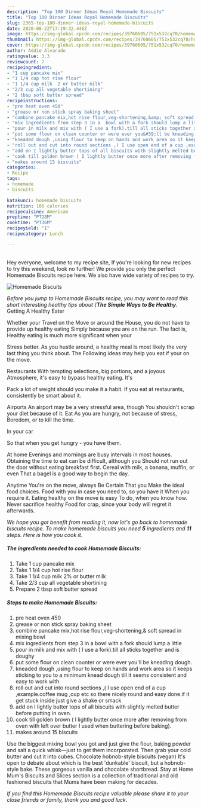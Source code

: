 ```yaml
---
description: "Top 100 Dinner Ideas Royal Homemade Biscuits"
title: "Top 100 Dinner Ideas Royal Homemade Biscuits"
slug: 2365-top-100-dinner-ideas-royal-homemade-biscuits
date: 2020-08-22T17:19:32.446Z
image: https://img-global.cpcdn.com/recipes/39760605/751x532cq70/homemade-biscuits-recipe-main-photo.jpg
thumbnail: https://img-global.cpcdn.com/recipes/39760605/751x532cq70/homemade-biscuits-recipe-main-photo.jpg
cover: https://img-global.cpcdn.com/recipes/39760605/751x532cq70/homemade-biscuits-recipe-main-photo.jpg
author: Addie Alvarado
ratingvalue: 3.3
reviewcount: 7
recipeingredient:
- "1 cup pancake mix"
- "1 1/4 cup hot rise flour"
- "1 1/4 cup milk  2 or butter milk"
- "2/3 cup all vegetable shortining"
- "2 tbsp soft butter spread"
recipeinstructions:
- "pre heat oven 450"
- "grease or non stick spray baking sheet"
- "combine pancake mix,hot rise flour,veg-shortening,&amp; soft spread in mixing bowl"
- "mix ingredients from step 3 in a  bowl with a fork should lump a little"
- "pour in milk and mix with ( I use a fork).till all sticks together and is doughy"
- "put some flour on clean counter or were ever you&#39;ll be kneading  dough."
- "kneaded dough ,using flour to keep on hands and work area so it keeps sticking to you to a minimum knead dough till it seems consistent and easy to work with"
- "roll out and cut into round sections ,( I use open end of a cup ,example.coffee mug ,cup etc so there nicely round and easy done.if it get stuck inside just give a shake or smack"
- "add on I lightly butter tops of all biscuits with slightly melted butter before putting in oven."
- "cook till golden brown ( I lightly butter once more after removing from oven with left over butter I used when buttering before baking)."
- "makes around 15 biscuits"
categories:
- Recipe
tags:
- homemade
- biscuits

katakunci: homemade biscuits 
nutrition: 106 calories
recipecuisine: American
preptime: "PT28M"
cooktime: "PT36M"
recipeyield: "1"
recipecategory: Lunch

---
```

<br>
Hey everyone, welcome to my recipe site, If you're looking for new recipes to try this weekend, look no further! We provide you only the perfect Homemade Biscuits recipe here. We also have wide variety of recipes to try.
<br>


![Homemade Biscuits](https://img-global.cpcdn.com/recipes/39760605/751x532cq70/homemade-biscuits-recipe-main-photo.jpg)

<i>Before you jump to Homemade Biscuits recipe, you may want to read this short interesting healthy tips about {<strong>The Simple Ways to Be Healthy</strong>.</i>
Getting A Healthy Eater

Whether your Travel on the Move or around the
House, you do not have to provide up healthy eating
Simply because you are on the run. The fact is,
Healthy eating is much more significant when your



Stress better. As you hustle around, a healthy meal
Is most likely the very last thing you think about. The
Following ideas may help you eat if your on the move.

Restaurants
With tempting selections, big portions, and a joyous 
Atmosphere, it's easy to bypass healthy eating. It's

Pack a lot of weight should you make it a habit.
If you eat at restaurants, consistently be smart
about it.

Airports
An airport may be a very stressful area, though 
You shouldn't scrap your diet because of it. Eat
As you are hungry, not because of stress,
Boredom, or to kill the time.

In your car

So that when you get hungry - you have them.

At home
Evenings and mornings are busy intervals in most houses.
Obtaining the time to eat can be difficult, although you
Should not run out the door without eating breakfast
first. Cereal with milk, a banana, muffin, or even
That a bagel is a good way to begin the day.

Anytime You're on the move, always Be Certain That you
Make the ideal food choices. 
Food with you in case you need to, so you have it
When you require it. Eating healthy on the move is easy
To do, when you know how. Never sacrifice healthy
Food for crap, since your body will regret it afterwards.


<i>We hope you got benefit from reading it, now let's go back to homemade biscuits recipe. To make homemade biscuits you need <strong>5</strong> ingredients and <strong>11</strong> steps. Here is how you cook it.
</i>

##### The ingredients needed to cook Homemade Biscuits:

1. Take 1 cup pancake mix
1. Take 1 1/4 cup hot rise flour
1. Take 1 1/4 cup milk  2% or butter milk
1. Take 2/3 cup all vegetable shortining
1. Prepare 2 tbsp soft butter spread


##### Steps to make Homemade Biscuits:

1. pre heat oven 450
1. grease or non stick spray baking sheet
1. combine pancake mix,hot rise flour,veg-shortening,&amp; soft spread in mixing bowl
1. mix ingredients from step 3 in a  bowl with a fork should lump a little
1. pour in milk and mix with ( I use a fork).till all sticks together and is doughy
1. put some flour on clean counter or were ever you&#39;ll be kneading  dough.
1. kneaded dough ,using flour to keep on hands and work area so it keeps sticking to you to a minimum knead dough till it seems consistent and easy to work with
1. roll out and cut into round sections ,( I use open end of a cup ,example.coffee mug ,cup etc so there nicely round and easy done.if it get stuck inside just give a shake or smack
1. add on I lightly butter tops of all biscuits with slightly melted butter before putting in oven.
1. cook till golden brown ( I lightly butter once more after removing from oven with left over butter I used when buttering before baking).
1. makes around 15 biscuits


Use the biggest mixing bowl you got and just give the flour, baking powder and salt a quick whisk—just to get them incorporated. Then grab your cold butter and cut it into cubes. Chocolate hobnob-style biscuits (vegan) It&#39;s open to debate about which is the best &#39;dunkable&#39; biscuit, but a hobnob-style bake. These gorgeous vanilla and chocolate shortbread. Stay at Home Mum&#39;s Biscuits and Slices section is a collection of traditional and old fashioned biscuits that Mums have been making for decades. 

<i>If you find this Homemade Biscuits recipe valuable please share it to your close friends or family, thank you and good luck.</i>

